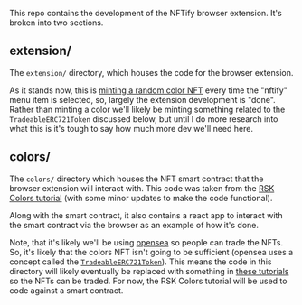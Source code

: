 This repo contains the development of the NFTify browser extension.  It's broken into two sections.


## extension/
The `extension/` directory, which houses the code for the browser extension.

As it stands now, this is [minting a random color NFT](./extension/js/script.js#L77) every time the "nftify" menu item is selected, so, largely the extension development is "done".  Rather than minting a color we'll likely be minting something related to the `TradeableERC721Token` discussed below, but until I do more research into what this is it's tough to say how much more dev we'll need here.

## colors/
The `colors/` directory which houses the NFT smart contract that the browser extension will interact with.  This code was taken from the [RSK Colors tutorial](https://developers.rsk.co/tutorials/tokens/create-a-collectable-token/) (with some minor updates to make the code functional).

Along with the smart contract, it also contains a react app to interact with the smart contract via the browser as an example of how it's done.

Note, that it's likely we'll be using [opensea](https://opensea.io/) so people can trade the NFTs.  So, it's likely that the colors NFT isn't going to be sufficient (opensea uses a concept called the [`TradeableERC721Token`](https://docs.opensea.io/docs/1-structuring-your-smart-contract#section-creature-erc-721-contract)).  This means the code in this directory will likely eventually be replaced with something in [these tutorials](https://docs.opensea.io/docs) so the NFTs can be traded.  For now, the RSK Colors tutorial will be used to code against a smart contract.
